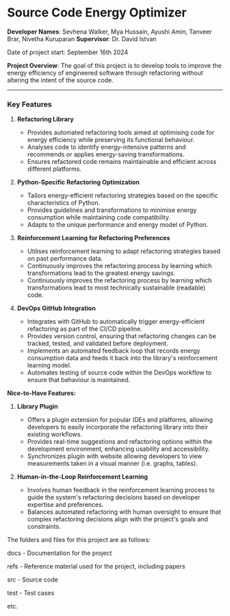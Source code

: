 # Source Code Energy Optimizer

**Developer Names**: Sevhena Walker, Mya Hussain, Ayushi Amin, Tanveer Brar, Nivetha Kuruparan
**Supervisor**: Dr. David Istvan

Date of project start: September 16th 2024

**Project Overview**: The goal of this project is to develop tools to improve the energy efficiency of engineered software through refactoring without altering the intent of the source code.

---

### **Key Features**

1. **Refactoring Library**  
   - Provides automated refactoring tools aimed at optimising code for energy efficiency while preserving its functional behaviour.  
   - Analyses code to identify energy-intensive patterns and recommends or applies energy-saving transformations.  
   - Ensures refactored code remains maintainable and efficient across different platforms.

2. **Python-Specific Refactoring Optimization**  
   - Tailors energy-efficient refactoring strategies based on the specific characteristics of Python.  
   - Provides guidelines and transformations to minimise energy consumption while maintaining code compatibility.  
   - Adapts to the unique performance and energy model of Python.

3. **Reinforcement Learning for Refactoring Preferences**  
   - Utilises reinforcement learning to adapt refactoring strategies based on past performance data.  
   - Continuously improves the refactoring process by learning which transformations lead to the greatest energy savings.  
   - Continuously improves the refactoring process by learning which transformations lead to most technically sustainable (readable) code.

4. **DevOps GitHub Integration**  
   - Integrates with GitHub to automatically trigger energy-efficient refactoring as part of the CI/CD pipeline.  
   - Provides version control, ensuring that refactoring changes can be tracked, tested, and validated before deployment.  
   - Implements an automated feedback loop that records energy consumption data and feeds it back into the library's reinforcement learning model.
   - Automates testing of source code within the DevOps workflow to ensure that behaviour is maintained.

**Nice-to-Have Features:**

1. **Library Plugin**  
   - Offers a plugin extension for popular IDEs and platforms, allowing developers to easily incorporate the refactoring library into their existing workflows.  
   - Provides real-time suggestions and refactoring options within the development environment, enhancing usability and accessibility.  
   - Synchronizes plugin with website allowing developers to view measurements taken in a visual manner (i.e. graphs, tables).

2. **Human-in-the-Loop Reinforcement Learning**  
   - Involves human feedback in the reinforcement learning process to guide the system's refactoring decisions based on developer expertise and preferences.  
   - Balances automated refactoring with human oversight to ensure that complex refactoring decisions align with the project's goals and constraints.


The folders and files for this project are as follows:

docs - Documentation for the project

refs - Reference material used for the project, including papers

src - Source code

test - Test cases

etc.
